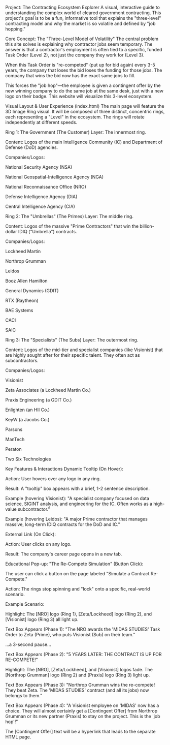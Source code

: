 Project: The Contracting Ecosystem Explorer
A visual, interactive guide to understanding the complex world of cleared government contracting. This project's goal is to be a fun, informative tool that explains the "three-level" contracting model and why the market is so volatile and defined by "job hopping."

Core Concept: The "Three-Level Model of Volatility"
The central problem this site solves is explaining why contractor jobs seem temporary. The answer is that a contractor's employment is often tied to a specific, funded Task Order (Level 2), not just the company they work for (Level 3).

When this Task Order is "re-competed" (put up for bid again) every 3-5 years, the company that loses the bid loses the funding for those jobs. The company that wins the bid now has the exact same jobs to fill.

This forces the "job hop"—the employee is given a contingent offer by the new winning company to do the same job at the same desk, just with a new logo on their badge. This website will visualize this 3-level ecosystem.

Visual Layout & User Experience (index.html)
The main page will feature the 3D Image Ring visual. It will be composed of three distinct, concentric rings, each representing a "Level" in the ecosystem. The rings will rotate independently at different speeds.

Ring 1: The Government (The Customer)
Layer: The innermost ring.

Content: Logos of the main Intelligence Community (IC) and Department of Defense (DoD) agencies.

Companies/Logos:

National Security Agency (NSA)

National Geospatial-Intelligence Agency (NGA)

National Reconnaissance Office (NRO)

Defense Intelligence Agency (DIA)

Central Intelligence Agency (CIA)

Ring 2: The "Umbrellas" (The Primes)
Layer: The middle ring.

Content: Logos of the massive "Prime Contractors" that win the billion-dollar IDIQ ("Umbrella") contracts.

Companies/Logos:

Lockheed Martin

Northrop Grumman

Leidos

Booz Allen Hamilton

General Dynamics (GDIT)

RTX (Raytheon)

BAE Systems

CACI

SAIC

Ring 3: The "Specialists" (The Subs)
Layer: The outermost ring.

Content: Logos of the mid-tier and specialist companies (like Visionist) that are highly sought after for their specific talent. They often act as subcontractors.

Companies/Logos:

Visionist

Zeta Associates (a Lockheed Martin Co.)

Praxis Engineering (a GDIT Co.)

Enlighten (an HII Co.)

KeyW (a Jacobs Co.)

Parsons

ManTech

Peraton

Two Six Technologies

Key Features & Interactions
Dynamic Tooltip (On Hover):

Action: User hovers over any logo in any ring.

Result: A "tooltip" box appears with a brief, 1-2 sentence description.

Example (hovering Visionist): "A specialist company focused on data science, SIGINT analysis, and engineering for the IC. Often works as a high-value subcontractor."

Example (hovering Leidos): "A major Prime contractor that manages massive, long-term IDIQ contracts for the DoD and IC."

External Link (On Click):

Action: User clicks on any logo.

Result: The company's career page opens in a new tab.

Educational Pop-up: "The Re-Compete Simulation" (Button Click):

The user can click a button on the page labeled "Simulate a Contract Re-Compete."

Action: The rings stop spinning and "lock" onto a specific, real-world scenario.

Example Scenario:

Highlight: The [NRO] logo (Ring 1), [Zeta/Lockheed] logo (Ring 2), and [Visionist] logo (Ring 3) all light up.

Text Box Appears (Phase 1): "The NRO awards the 'MIDAS STUDIES' Task Order to Zeta (Prime), who puts Visionist (Sub) on their team."

...a 3-second pause...

Text Box Appears (Phase 2): "5 YEARS LATER: THE CONTRACT IS UP FOR RE-COMPETE!"

Highlight: The [NRO], [Zeta/Lockheed], and [Visionist] logos fade. The [Northrop Grumman] logo (Ring 2) and [Praxis] logo (Ring 3) light up.

Text Box Appears (Phase 3): "Northrop Grumman wins the re-compete! They beat Zeta. The 'MIDAS STUDIES' contract (and all its jobs) now belongs to them."

Text Box Appears (Phase 4): "A Visionist employee on 'MIDAS' now has a choice. They will almost certainly get a [Contingent Offer] from Northrop Grumman or its new partner (Praxis) to stay on the project. This is the 'job hop'!"

The [Contingent Offer] text will be a hyperlink that leads to the separate HTML page.
